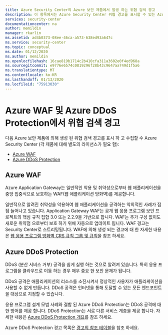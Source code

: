 ```yaml
---
title: Azure Security Center의 Azure 보안 제품에서 발생 하는 위협 검색 경고
description: 이 항목에서는 Azure Security Center 위협 경고를 표시할 수 있는 Azure 보안 제품을 제공 합니다.
services: security-center
documentationcenter: na
author: memildin
manager: rkarlin
ms.assetid: ad4b0373-08ee-46ca-a573-638ed93a647c
ms.service: security-center
ms.topic: conceptual
ms.date: 01/12/2020
ms.author: memildin
ms.openlocfilehash: 16cae819b1714c2b410cfa311a3602e0f4ed968a
ms.sourcegitcommit: e9776e6574c0819296f28b43c9647aa749d1f5a6
ms.translationtype: MT
ms.contentlocale: ko-KR
ms.lasthandoff: 01/13/2020
ms.locfileid: "75913030"
---
```

# <a name="threat-detection-alerts-from-azure-waf-and-azure-ddos-protection"></a>Azure WAF 및 Azure DDoS Protection에서 위협 검색 경고

다음 Azure 보안 제품에 의해 생성 된 위협 검색 경고를 표시 하 고 수집할 수 Azure Security Center (각 제품에 대해 별도의 라이선스가 필요 함):

* [Azure WAF](#azure-waf)
* [Azure DDoS Protection](#azure-ddos)

## Azure WAF <a name="azure-waf"></a>

Azure Application Gateway는 일반적인 악용 및 취약성으로부터 웹 애플리케이션을 중앙 집중식으로 보호하는 WAF(웹 애플리케이션 방화벽)를 제공합니다.

일반적으로 알려진 취약성을 악용하여 웹 애플리케이션을 공격하는 악의적인 사례가 점점 늘어나고 있습니다. Application Gateway WAF는 공개 웹 응용 프로그램 보안 프로젝트의 핵심 규칙 집합 3.0 또는 2.2.9을 기반으로 합니다. WAF는 추가 구성 없이도 새로운 취약점 으로부터 보호 하기 위해 자동으로 업데이트 됩니다. WAF 경고는 Security Center로 스트리밍됩니다. WAF에 의해 생성 되는 경고에 대 한 자세한 내용은 [웹 응용 프로그램 방화벽 CRS 규칙 그룹 및 규칙](../web-application-firewall/ag/application-gateway-crs-rulegroups-rules.md?tabs=owasp31#crs911-31)을 참조 하세요.

## Azure DDoS Protection<a name="azure-ddos"></a>

DDoS (분산 서비스 거부) 공격을 쉽게 실행 하는 것으로 알려져 있습니다. 특히 응용 프로그램을 클라우드로 이동 하는 경우 매우 중요 한 보안 문제가 됩니다. 

DDoS 공격은 애플리케이션의 리소스를 소진시켜서 정상적인 사용자가 애플리케이션을 사용할 수 없게 만듭니다. DDoS 공격은 인터넷을 통해 도달할 수 있는 모든 엔드포인트을 대상으로 지정할 수 있습니다.

응용 프로그램 설계 모범 사례와 결합 된 Azure DDoS Protection는 DDoS 공격에 대 한 방어를 제공 합니다. DDoS Protection는 서로 다른 서비스 계층을 제공 합니다. 자세한 내용은 [Azure DDoS Protection 개요](https://docs.microsoft.com/azure/virtual-network/ddos-protection-overview)를 참조 하세요.

Azure DDoS Protection 경고 목록은 [경고의 참조 테이블](alerts-reference.md#alerts-azureddos)을 참조 하세요.